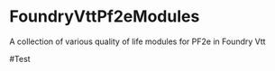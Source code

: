# FoundryVttPf2eModules
A collection of various quality of life modules for PF2e in Foundry Vtt

#Test
